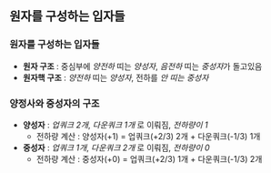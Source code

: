 ## 원자를 구성하는 입자들

### 원자를 구성하는 입자들
- **원자 구조** : 중심부에 *양전하* 띠는 *양성자*,  *음전하* 띠는 *중성자*가 돌고있음
- **원자핵 구조** : *양전하* 띠는 *양성자*, 전하를 *안 띠는 중성자* 

### 양정사와 중성자의 구조
- **양성자** : *업쿼크 2개*, *다운쿼크 1개* 로 이뤄짐, *전하량이 1*
	- 전하량 계산 : 양성자(+1) = 업쿼크(+2/3) 2개 + 다운쿼크(-1/3) 1개
- **중성자** : *업쿼크 1개*, *다운쿼크 2개* 로 이뤄짐, *전하량이 0*
	- 전하량 계산 : 중성자(+0) = 업쿼크(+2/3) 1개 + 다운쿼크(-1/3) 2개
